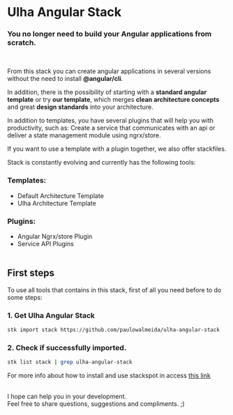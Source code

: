 # Ulha Angular Stack
### **You no longer need to build your Angular applications from scratch.** 
<br />

From this stack you can create angular applications in several versions without the need to install **@angular/cli**.

In addition, there is the possibility of starting with a **standard angular template** or try **our template**, which merges **clean architecture concepts** and great **design standards** into your architecture.

In addition to templates, you have several plugins that will help you with productivity, such as: Create a service that communicates with an api or deliver a state management module using ngrx/store.

If you want to use a template with a plugin together, we also offer stackfiles.

Stack is constantly evolving and currently has the following tools:
### Templates:
- Default Architecture Template
- Ulha Architecture Template

### Plugins:
- Angular Ngrx/store Plugin
- Service API Plugins <br /><br />

## **First steps**

To use all tools that contains in this stack, first of all you need before to do some steps:

### 1. Get Ulha Angular Stack

```sh
stk import stack https://github.com/paulowalmeida/ulha-angular-stack 
```
### 2. Check if successfully imported.

```sh
stk list stack | grep ulha-angular-stack
```

For more info about how to install and use stackspot in access [this link](https://docs.stackspot.com/docs/stk-cli/installation)

<br />
I hope can help you in your development.<br />
Feel free to share questions, suggestions and compliments. ;)